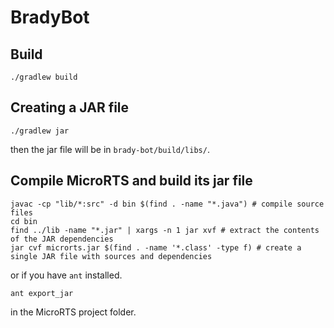 # BradyBot

## Build

```console
./gradlew build
```

## Creating a JAR file

```console
./gradlew jar
```

then the jar file will be in `brady-bot/build/libs/`.

## Compile MicroRTS and build its jar file

```console
javac -cp "lib/*:src" -d bin $(find . -name "*.java") # compile source files
cd bin
find ../lib -name "*.jar" | xargs -n 1 jar xvf # extract the contents of the JAR dependencies
jar cvf microrts.jar $(find . -name '*.class' -type f) # create a single JAR file with sources and dependencies
```

or if you have `ant` installed.

```console
ant export_jar
```

in the MicroRTS project folder.